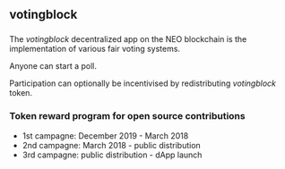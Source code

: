 ## votingblock

### 
The _votingblock_ decentralized app on the NEO blockchain is the implementation of various fair voting systems. 

Anyone can start a poll. 

Participation can optionally be incentivised by redistributing _votingblock_ token.

### Token reward program for open source contributions

  * 1st campagne: December 2019 - March 2018
  * 2nd campagne: March 2018 - public distribution
  * 3rd campagne: public distribution - dApp launch
  
